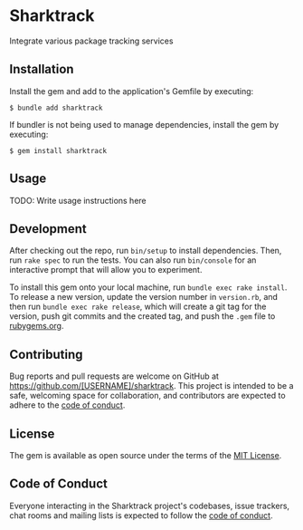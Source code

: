 # Sharktrack

Integrate various package tracking services

## Installation

Install the gem and add to the application's Gemfile by executing:

    $ bundle add sharktrack

If bundler is not being used to manage dependencies, install the gem by executing:

    $ gem install sharktrack

## Usage

TODO: Write usage instructions here

## Development

After checking out the repo, run `bin/setup` to install dependencies. Then, run `rake spec` to run the tests. You can also run `bin/console` for an interactive prompt that will allow you to experiment.

To install this gem onto your local machine, run `bundle exec rake install`. To release a new version, update the version number in `version.rb`, and then run `bundle exec rake release`, which will create a git tag for the version, push git commits and the created tag, and push the `.gem` file to [rubygems.org](https://rubygems.org).

## Contributing

Bug reports and pull requests are welcome on GitHub at https://github.com/[USERNAME]/sharktrack. This project is intended to be a safe, welcoming space for collaboration, and contributors are expected to adhere to the [code of conduct](https://github.com/[USERNAME]/sharktrack/blob/main/CODE_OF_CONDUCT.md).

## License

The gem is available as open source under the terms of the [MIT License](https://opensource.org/licenses/MIT).

## Code of Conduct

Everyone interacting in the Sharktrack project's codebases, issue trackers, chat rooms and mailing lists is expected to follow the [code of conduct](https://github.com/[USERNAME]/sharktrack/blob/main/CODE_OF_CONDUCT.md).
